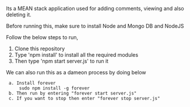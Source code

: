 Its a MEAN stack application used for adding comments, viewing and also deleting it. 

Before running this, make sure to install Node and Mongo DB and NodeJS

Follow the below steps to run,

1. Clone this repository
2. Type 'npm install' to install all the required modules
3. Then type 'npm start server.js' to run it
 
  We can also run this as a dameon process by doing below

     a. Install forever
         sudo npm install -g forever
     b. Then run by entering "forever start server.js"
     c. If you want to stop then enter "forever stop server.js" 
